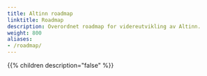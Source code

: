 ```yaml
---
title: Altinn roadmap
linktitle: Roadmap
description: Overordnet roadmap for videreutvikling av Altinn.
weight: 800
aliases:
- /roadmap/
---
```


{{% children description="false" %}}
